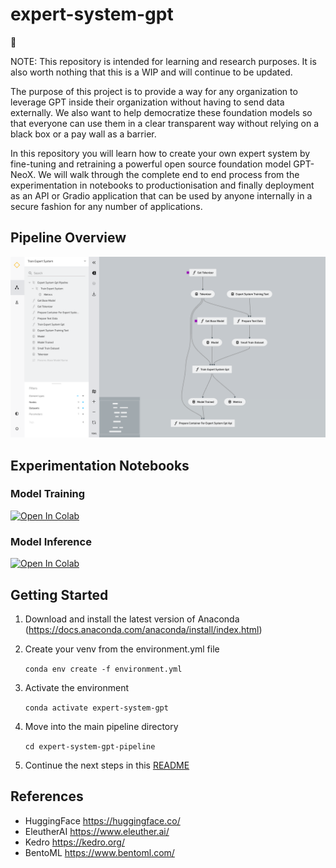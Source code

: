 # expert-system-gpt

:notebook:

NOTE: This repository is intended for learning and research purposes. It is also worth nothing that this is a WIP and will continue to be updated.

The purpose of this project is to provide a way for any organization to leverage GPT inside their organization without having to send data externally. We also want to help democratize these foundation models so that everyone can use them in a clear transparent way without relying on a black box or a pay wall as a barrier. 

In this repository you will learn how to create your own expert system by fine-tuning and retraining a powerful open source foundation model GPT-NeoX. We will walk through the complete end to end process from the experimentation in notebooks to productionisation and finally deployment as an API or Gradio application that can be used by anyone internally in a secure fashion for any number of applications.


## Pipeline Overview 

![kedro_pipeline_train_flow](image/kedro_expert_system_gpt_train.png)


## Experimentation Notebooks

### Model Training
[![Open In Colab](https://colab.research.google.com/assets/colab-badge.svg)](https://colab.research.google.com/github/ShawnKyzer/expert-system-gpt/blob/main/expert-system-gpt-pipeline/notebooks/colab_expert_system_train.ipynb)

### Model Inference
[![Open In Colab](https://colab.research.google.com/assets/colab-badge.svg)](https://colab.research.google.com/github/ShawnKyzer/expert-system-gpt/blob/main/expert-system-gpt-pipeline/notebooks/colab_expert_system_inference.ipynb)

## Getting Started
1. Download and install the latest version of Anaconda (https://docs.anaconda.com/anaconda/install/index.html)
2. Create your venv from the environment.yml file
   
    ```conda env create -f environment.yml```
3. Activate the environment
    
    ```conda activate expert-system-gpt```
4. Move into the main pipeline directory
    
    ```cd expert-system-gpt-pipeline```
6. Continue the next steps in this [README](expert-system-gpt-pipeline/README.md)

## References

* HuggingFace https://huggingface.co/
* EleutherAI https://www.eleuther.ai/
* Kedro https://kedro.org/
* BentoML https://www.bentoml.com/
